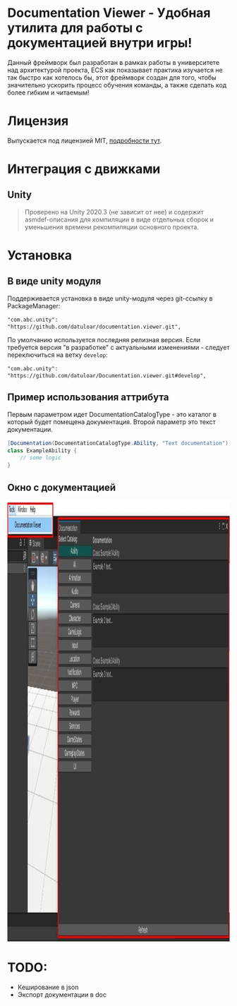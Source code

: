 # Documentation Viewer - Удобная утилита для работы с документацией внутри игры!
Данный фреймворк был разработан в рамках работы в университете над архитектурой проекта, ECS как показывает практика изучается
не так быстро как хотелось бы, этот фреймворк создан для того, чтобы значительно ускорить процесс обучения команды, а также 
сделать код более гибким и читаемым!

# Лицензия
Выпускается под лицензией MIT, [подробности тут](./LICENSE).

# Интеграция с движками

## Unity
> Проверено на Unity 2020.3 (не зависит от нее) и содержит asmdef-описания для компиляции в виде отдельных сборок и уменьшения времени рекомпиляции основного проекта.

# Установка

## В виде unity модуля
Поддерживается установка в виде unity-модуля через git-ссылку в PackageManager:
```
"com.abc.unity": "https://github.com/datuloar/documentation.viewer.git",
```
По умолчанию используется последняя релизная версия. Если требуется версия "в разработке" с актуальными изменениями - следует переключиться на ветку `develop`:
```
"com.abc.unity": "https://github.com/datuloar/Documentation.viewer.git#develop",
```

## Пример использования аттрибута
Первым параметром идет DocumentationCatalogType - это каталог в который будет помещена документация.
Второй параметр это текст документации.

```c#
[Documentation(DocumentationCatalogType.Ability, "Text documentation")]
class ExampleAbility {
    // some logic
}
```
## Окно с документацией
<p align="center">
    <img src="GitResources~/ToolsDocumentationViewer.jpg" width="600" height="1000" alt="Documentation window tutorial">
</p>

# TODO:
* Кеширование в json
* Экспорт документации в doc